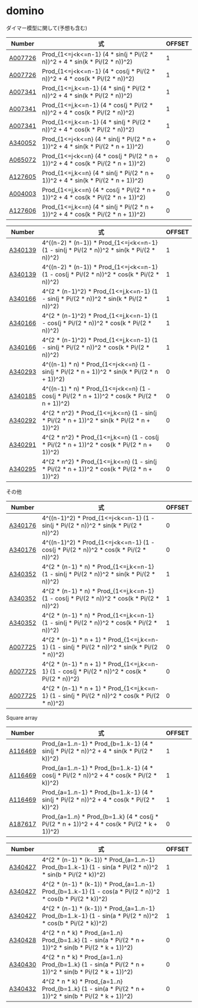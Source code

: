 # domino

ダイマー模型に関して(予想も含む)

| Number | 式 | OFFSET | 
| ----- | ----- | ----- |
| [A007726](https://oeis.org/A007726) | Prod_{1<=j<k<=n-1} (4 * sin(j * Pi/(2 * n))^2     + 4 * sin(k * Pi/(2 * n))^2)     | 1 |
| [A007726](https://oeis.org/A007726) | Prod_{1<=j<k<=n-1} (4 * cos(j * Pi/(2 * n))^2     + 4 * cos(k * Pi/(2 * n))^2)     | 1 |
| [A007341](https://oeis.org/A007341) | Prod_{1<=j,k<=n-1} (4 * sin(j * Pi/(2 * n))^2     + 4 * sin(k * Pi/(2 * n))^2)     | 1 |
| [A007341](https://oeis.org/A007341) | Prod_{1<=j,k<=n-1} (4 * cos(j * Pi/(2 * n))^2     + 4 * cos(k * Pi/(2 * n))^2)     | 1 |
| [A007341](https://oeis.org/A007341) | Prod_{1<=j,k<=n-1} (4 * sin(j * Pi/(2 * n))^2     + 4 * cos(k * Pi/(2 * n))^2)     | 1 |
| [A340052](https://oeis.org/A340052) | Prod_{1<=j<k<=n}   (4 * sin(j * Pi/(2 * n + 1))^2 + 4 * sin(k * Pi/(2 * n + 1))^2) | 0 |
| [A065072](https://oeis.org/A065072) | Prod_{1<=j<k<=n}   (4 * cos(j * Pi/(2 * n + 1))^2 + 4 * cos(k * Pi/(2 * n + 1))^2) | 0 |
| [A127605](https://oeis.org/A127605) | Prod_{1<=j,k<=n}   (4 * sin(j * Pi/(2 * n + 1))^2 + 4 * sin(k * Pi/(2 * n + 1))^2) | 0 |
| [A004003](https://oeis.org/A004003) | Prod_{1<=j,k<=n}   (4 * cos(j * Pi/(2 * n + 1))^2 + 4 * cos(k * Pi/(2 * n + 1))^2) | 0 |
| [A127606](https://oeis.org/A127606) | Prod_{1<=j,k<=n}   (4 * sin(j * Pi/(2 * n + 1))^2 + 4 * cos(k * Pi/(2 * n + 1))^2) | 0 |

| Number | 式 | OFFSET | 
| ----- | ----- | ----- |
| [A340139](https://oeis.org/A340139) | 4^((n-2) * (n-1))     * Prod_{1<=j<k<=n-1} (1 - sin(j * Pi/(2 * n))^2     * sin(k * Pi/(2 * n))^2)     | 1 |
| [A340139](https://oeis.org/A340139) | 4^((n-2) * (n-1))     * Prod_{1<=j<k<=n-1} (1 - cos(j * Pi/(2 * n))^2     * cos(k * Pi/(2 * n))^2)     | 1 |
| [A340166](https://oeis.org/A340166) | 4^(2 * (n-1)^2)       * Prod_{1<=j,k<=n-1} (1 - sin(j * Pi/(2 * n))^2     * sin(k * Pi/(2 * n))^2)     | 1 |
| [A340166](https://oeis.org/A340166) | 4^(2 * (n-1)^2)       * Prod_{1<=j,k<=n-1} (1 - cos(j * Pi/(2 * n))^2     * cos(k * Pi/(2 * n))^2)     | 1 |
| [A340166](https://oeis.org/A340166) | 4^(2 * (n-1)^2)       * Prod_{1<=j,k<=n-1} (1 - sin(j * Pi/(2 * n))^2     * cos(k * Pi/(2 * n))^2)     | 1 |
| [A340293](https://oeis.org/A340293) | 4^((n-1) * n)         * Prod_{1<=j<k<=n}   (1 - sin(j * Pi/(2 * n + 1))^2 * sin(k * Pi/(2 * n + 1))^2) | 0 |
| [A340185](https://oeis.org/A340185) | 4^((n-1) * n)         * Prod_{1<=j<k<=n}   (1 - cos(j * Pi/(2 * n + 1))^2 * cos(k * Pi/(2 * n + 1))^2) | 0 |
| [A340292](https://oeis.org/A340292) | 4^(2 * n^2)           * Prod_{1<=j,k<=n}   (1 - sin(j * Pi/(2 * n + 1))^2 * sin(k * Pi/(2 * n + 1))^2) | 0 |
| [A340291](https://oeis.org/A340291) | 4^(2 * n^2)           * Prod_{1<=j,k<=n}   (1 - cos(j * Pi/(2 * n + 1))^2 * cos(k * Pi/(2 * n + 1))^2) | 0 |
| [A340295](https://oeis.org/A340295) | 4^(2 * n^2)           * Prod_{1<=j,k<=n}   (1 - sin(j * Pi/(2 * n + 1))^2 * cos(k * Pi/(2 * n + 1))^2) | 0 |

その他

| Number | 式 | OFFSET | 
| ----- | ----- | ----- |
| [A340176](https://oeis.org/A340176) | 4^((n-1)^2)           * Prod_{1<=j<k<=n-1} (1 - sin(j * Pi/(2 * n))^2     * sin(k * Pi/(2 * n))^2)     | 0 |
| [A340176](https://oeis.org/A340176) | 4^((n-1)^2)           * Prod_{1<=j<k<=n-1} (1 - cos(j * Pi/(2 * n))^2     * cos(k * Pi/(2 * n))^2)     | 0 |
| [A340352](https://oeis.org/A340352) | 4^(2 * (n-1) * n)     * Prod_{1<=j,k<=n-1} (1 - sin(j * Pi/(2 * n))^2     * sin(k * Pi/(2 * n))^2)     | 1 |
| [A340352](https://oeis.org/A340352) | 4^(2 * (n-1) * n)     * Prod_{1<=j,k<=n-1} (1 - cos(j * Pi/(2 * n))^2     * cos(k * Pi/(2 * n))^2)     | 1 |
| [A340352](https://oeis.org/A340352) | 4^(2 * (n-1) * n)     * Prod_{1<=j,k<=n-1} (1 - sin(j * Pi/(2 * n))^2     * cos(k * Pi/(2 * n))^2)     | 1 |
| [A007725](https://oeis.org/A007725) | 4^(2 * (n-1) * n + 1) * Prod_{1<=j,k<=n-1} (1 - sin(j * Pi/(2 * n))^2     * sin(k * Pi/(2 * n))^2)     | 0 |
| [A007725](https://oeis.org/A007725) | 4^(2 * (n-1) * n + 1) * Prod_{1<=j,k<=n-1} (1 - cos(j * Pi/(2 * n))^2     * cos(k * Pi/(2 * n))^2)     | 0 |
| [A007725](https://oeis.org/A007725) | 4^(2 * (n-1) * n + 1) * Prod_{1<=j,k<=n-1} (1 - sin(j * Pi/(2 * n))^2     * cos(k * Pi/(2 * n))^2)     | 0 |

Square array

| Number | 式 | OFFSET | 
| ----- | ----- | ----- |
| [A116469](https://oeis.org/A116469) | Prod_{a=1..n-1} * Prod_{b=1..k-1} (4 * sin(j * Pi/(2 * n))^2     + 4 * sin(k * Pi/(2 * k))^2)     | 1 |
| [A116469](https://oeis.org/A116469) | Prod_{a=1..n-1} * Prod_{b=1..k-1} (4 * cos(j * Pi/(2 * n))^2     + 4 * cos(k * Pi/(2 * k))^2)     | 1 |
| [A116469](https://oeis.org/A116469) | Prod_{a=1..n-1} * Prod_{b=1..k-1} (4 * sin(j * Pi/(2 * n))^2     + 4 * cos(k * Pi/(2 * k))^2)     | 1 |
| [A187617](https://oeis.org/A187617) | Prod_{a=1..n}   * Prod_{b=1..k}   (4 * cos(j * Pi/(2 * n + 1))^2 + 4 * cos(k * Pi/(2 * k + 1))^2) | 0 |

| Number | 式 | OFFSET | 
| ----- | ----- | ----- |
| [A340427](https://oeis.org/A340427) | 4^(2 * (n-1) * (k-1)) * Prod_{a=1..n-1} Prod_{b=1..k-1} (1 - sin(a * Pi/(2 * n))^2     * sin(b * Pi/(2 * k))^2)     | 1 |
| [A340427](https://oeis.org/A340427) | 4^(2 * (n-1) * (k-1)) * Prod_{a=1..n-1} Prod_{b=1..k-1} (1 - cos(a * Pi/(2 * n))^2     * cos(b * Pi/(2 * k))^2)     | 1 |
| [A340427](https://oeis.org/A340427) | 4^(2 * (n-1) * (k-1)) * Prod_{a=1..n-1} Prod_{b=1..k-1} (1 - sin(a * Pi/(2 * n))^2     * cos(b * Pi/(2 * k))^2)     | 1 |
| [A340428](https://oeis.org/A340428) | 4^(2 * n * k)         * Prod_{a=1..n}   Prod_{b=1..k}   (1 - sin(a * Pi/(2 * n + 1))^2 * sin(b * Pi/(2 * k + 1))^2) | 0 |
| [A340430](https://oeis.org/A340430) | 4^(2 * n * k)         * Prod_{a=1..n}   Prod_{b=1..k}   (1 - sin(a * Pi/(2 * n + 1))^2 * sin(b * Pi/(2 * k + 1))^2) | 0 |
| [A340432](https://oeis.org/A340432) | 4^(2 * n * k)         * Prod_{a=1..n}   Prod_{b=1..k}   (1 - sin(a * Pi/(2 * n + 1))^2 * sin(b * Pi/(2 * k + 1))^2) | 0 |

